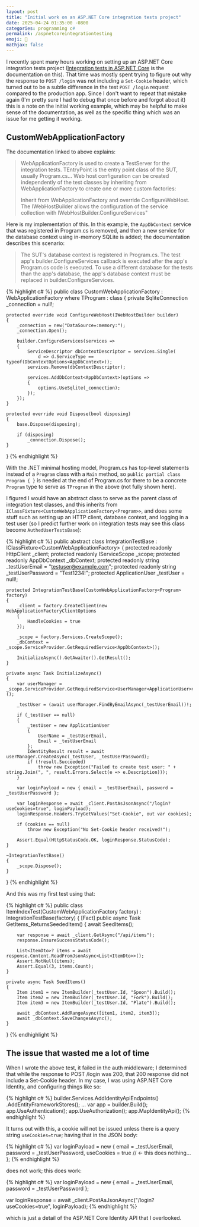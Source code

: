 ```yaml
---
layout: post
title: "Initial work on an ASP.NET Core integration tests project"
date: 2025-04-24 01:35:00 -0800
categories: programming c#
permalink: /aspnetcoreintegrationtesting
emoji: 🖤
mathjax: false
---
```


I recently spent many hours working on setting up an ASP.NET Core integration tests project ([Integration tests in ASP.NET Core](https://learn.microsoft.com/en-us/aspnet/core/test/integration-tests?view=aspnetcore-9.0) is the documentation on this). That time was mostly spent trying to figure out why the response to `POST /login` was not including a `Set-Cookie` header, which turned out to be a subtle difference in the test `POST /login` request compared to the production app. Since I don't want to repeat that mistake again (I'm pretty sure I had to debug that once before and forgot about it) this is a note on the initial working example, which may be helpful to make sense of the documentation, as well as the specific thing which was an issue for me getting it working.

## CustomWebApplicationFactory<TProgram>

The documentation linked to above explains:

> WebApplicationFactory<TEntryPoint> is used to create a TestServer for the integration tests. TEntryPoint is the entry point class of the SUT, usually Program.cs... Web host configuration can be created independently of the test classes by inheriting from WebApplicationFactory<TEntryPoint> to create one or more custom factories:
>
> Inherit from WebApplicationFactory and override ConfigureWebHost. The IWebHostBuilder allows the configuration of the service collection with IWebHostBuilder.ConfigureServices"

Here is my implementation of this. In this example, the `AppDbContext` service that was registered in Program.cs is removed, and then a new service for the database context using in-memory SQLite is added; the documentation describes this scenario:

> The SUT's database context is registered in Program.cs. The test app's builder.ConfigureServices callback is executed after the app's Program.cs code is executed. To use a different database for the tests than the app's database, the app's database context must be replaced in builder.ConfigureServices.

{% highlight c# %}
public class CustomWebApplicationFactory<TProgram> : WebApplicationFactory<TProgram>
                                                            where TProgram : class
{
    private SqliteConnection _connection = null!;

    protected override void ConfigureWebHost(IWebHostBuilder builder)
    {
        _connection = new("DataSource=:memory:");
        _connection.Open();

        builder.ConfigureServices(services =>
        {
            ServiceDescriptor dbContextDescriptor = services.Single(
                d => d.ServiceType == typeof(DbContextOptions<AppDbContext>));
            services.Remove(dbContextDescriptor);

            services.AddDbContext<AppDbContext>(options =>
            {
                options.UseSqlite(_connection);
            });
        });
    }

    protected override void Dispose(bool disposing)
    {
        base.Dispose(disposing);

        if (disposing)
            _connection.Dispose();
    }
}
{% endhighlight %}

With the .NET minimal hosting model, Program.cs has top-level statements instead of a `Program` class with a `Main` method, so `public partial class Program { }` is needed at the end of Program.cs for there to be a concrete `Program` type to serve as `TProgram` in the above (not fully shown here).

I figured I would have an abstract class to serve as the parent class of integration test classes, and this inherits from `IClassFixture<CustomWebApplicationFactory<Program>>`, and does some stuff such as setting up an HTTP client, database context, and logging in a test user (so I predict further work on integration tests may see this class become `AuthedUserTestsBase`):

{% highlight c# %}
public abstract class IntegrationTestBase : IClassFixture<CustomWebApplicationFactory<Program>>
{
    protected readonly HttpClient _client;
    protected readonly IServiceScope _scope;
    protected readonly AppDbContext _dbContext;
    protected readonly string _testUserEmail = "testuser@example.com";
    protected readonly string _testUserPassword = "Test1234!";
    protected ApplicationUser _testUser = null!;

    protected IntegrationTestBase(CustomWebApplicationFactory<Program> factory)
    {
        _client = factory.CreateClient(new WebApplicationFactoryClientOptions
        {
            HandleCookies = true
        });

        _scope = factory.Services.CreateScope();
        _dbContext = _scope.ServiceProvider.GetRequiredService<AppDbContext>();

        InitializeAsync().GetAwaiter().GetResult();
    }

    private async Task InitializeAsync()
    {
        var userManager = _scope.ServiceProvider.GetRequiredService<UserManager<ApplicationUser>>();

        _testUser = (await userManager.FindByEmailAsync(_testUserEmail))!;

        if (_testUser == null)
        {
            _testUser = new ApplicationUser
            {
                UserName = _testUserEmail,
                Email = _testUserEmail
            };
            IdentityResult result = await userManager.CreateAsync(_testUser, _testUserPassword);
            if (!result.Succeeded)
                throw new Exception("Failed to create test user: " + string.Join(", ", result.Errors.Select(e => e.Description)));
        }

        var loginPayload = new { email = _testUserEmail, password = _testUserPassword };

        var loginResponse = await _client.PostAsJsonAsync("/login?useCookies=true", loginPayload);
        loginResponse.Headers.TryGetValues("Set-Cookie", out var cookies);

        if (cookies == null)
            throw new Exception("No Set-Cookie header received!");

        Assert.Equal(HttpStatusCode.OK, loginResponse.StatusCode);
    }

    ~IntegrationTestBase()
    {
        _scope.Dispose();
    }
}
{% endhighlight %}

And this was my first test using that:

{% highlight c# %}
public class ItemIndexTest(CustomWebApplicationFactory<Program> factory) : IntegrationTestBase(factory)
{
    [Fact]
    public async Task GetItems_ReturnsSeededItem()
    {
        await SeedItems();

        var response = await _client.GetAsync("/api/items");
        response.EnsureSuccessStatusCode();

        List<ItemDto>? items = await response.Content.ReadFromJsonAsync<List<ItemDto>>();
        Assert.NotNull(items);
        Assert.Equal(3, items.Count);
    }

    private async Task SeedItems()
    {
        Item item1 = new ItemBuilder(_testUser.Id, "Spoon").Build();
        Item item2 = new ItemBuilder(_testUser.Id, "Fork").Build();
        Item item3 = new ItemBuilder(_testUser.Id, "Plate").Build();

        await _dbContext.AddRangeAsync([item1, item2, item3]);
        await _dbContext.SaveChangesAsync();
    }
}
{% endhighlight %}

## The issue that wasted me a lot of time

When I wrote the above test, it failed in the auth middleware; I determined that while the response to POST /login was 200, that 200 response did not include a Set-Cookie header. In my case, I was using ASP.NET Core Identity, and configuring things like so:

{% highlight c# %}
builder.Services.AddIdentityApiEndpoints<ApplicationUser>()
                .AddEntityFrameworkStores<AppDbContext>();
…
var app = builder.Build();
app.UseAuthentication();
app.UseAuthorization();
app.MapIdentityApi<ApplicationUser>();
{% endhighlight %}

It turns out with this, a cookie will not be issued unless there is a query string `useCookies=true`; having that in the JSON body:

{% highlight c# %}
var loginPayload = new {
    email    = _testUserEmail,
    password = _testUserPassword,
    useCookies = true            // ← this does nothing...
};
{% endhighlight %}

does not work; this does work:

{% highlight c# %}
var loginPayload = new { email = _testUserEmail, password = _testUserPassword };

var loginResponse = await _client.PostAsJsonAsync("/login?useCookies=true", loginPayload);
{% endhighlight %}

which is just a detail of the ASP.NET Core Identity API that I overlooked.
